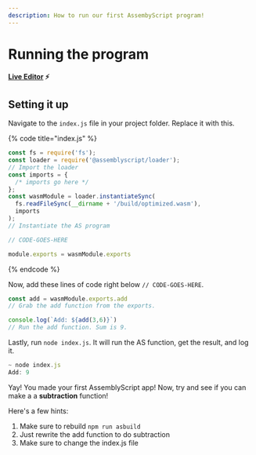 ```yaml
---
description: How to run our first AssembyScript program!
---
```


# Running the program

#### [Live Editor](https://stackblitz.com/edit/node-y9qnxy) ⚡

## Setting it up

Navigate to the `index.js` file in your project folder. Replace it with this.

{% code title="index.js" %}
```javascript
const fs = require('fs');
const loader = require('@assemblyscript/loader');
// Import the loader
const imports = {
  /* imports go here */
};
const wasmModule = loader.instantiateSync(
  fs.readFileSync(__dirname + '/build/optimized.wasm'),
  imports
);
// Instantiate the AS program

// CODE-GOES-HERE

module.exports = wasmModule.exports
```
{% endcode %}

Now, add these lines of code right below `// CODE-GOES-HERE`.

```javascript
const add = wasmModule.exports.add
// Grab the add function from the exports.

console.log(`Add: ${add(3,6)}`)
// Run the add function. Sum is 9.
```

Lastly, run `node index.js`. It will run the AS function, get the result, and log it.

```javascript
~ node index.js
Add: 9
```

Yay! You made your first AssemblyScript app! Now, try and see if you can make a a **subtraction** function!  
  
Here's a few hints:  
  
1. Make sure to rebuild `npm run asbuild`  
2. Just rewrite the add function to do subtraction  
3. Make sure to change the index.js file

